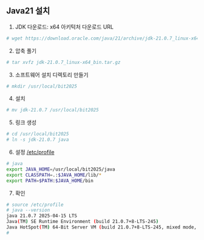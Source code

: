 ## Java21 설치

1. JDK 다운로드:  x64 아키턱처 다운로드 URL
```sh
# wget https://download.oracle.com/java/21/archive/jdk-21.0.7_linux-x64_bin.tar.gz
```

2. 압축 풀기
```sh
# tar xvfz jdk-21.0.7_linux-x64_bin.tar.gz
```

3. 소프트웨어 설치 디렉토리 만들기
```sh
# mkdir /usr/local/bit2025
```

4. 설치
```sh
# mv jdk-21.0.7 /usr/local/bit2025
```

5. 링크 생성
```sh
# cd /usr/local/bit2025
# ln -s jdk-21.0.7 java
```

6. 설정 [/etc/profile](https://github.com/sung9920/rocky-practices/blob/main/lx/etc/profile)
```sh
# java
export JAVA_HOME=/usr/local/bit2025/java
export CLASSPATH=.:$JAVA_HOME/lib/*
export PATH=$PATH:$JAVA_HOME/bin
```

7. 확인
```sh
# source /etc/profile
# java --version
java 21.0.7 2025-04-15 LTS
Java(TM) SE Runtime Environment (build 21.0.7+8-LTS-245)
Java HotSpot(TM) 64-Bit Server VM (build 21.0.7+8-LTS-245, mixed mode, sharing)
#
```
